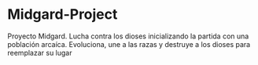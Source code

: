 # Midgard-Project
Proyecto Midgard. Lucha contra los dioses inicializando la partida con una población arcaíca. Evoluciona, une a las razas y destruye a los dioses para reemplazar su lugar
